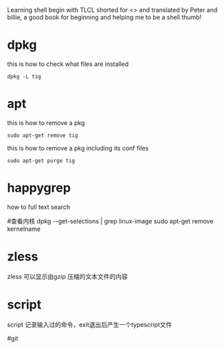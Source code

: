 Learning shell begin with TLCL shorted for <<The Linux Command Line>> and translated by Peter and billie, a good book for beginning and helping me to be a shell thumb!


# dpkg
this is how to check what files are installed

    dpkg -L tig

# apt
this is how to remove a pkg

    sudo apt-get remove tig

this is how to remove a pkg including its conf files

    sudo apt-get purge tig

# happygrep
how to full text search

#查看内核
dpkg --get-selections | grep linux-image
sudo apt-get remove kernelname

# zless
zless 可以显示由gzip 压缩的文本文件的内容

# script

script 记录输入过的命令，exit退出后产生一个typescript文件

#git


